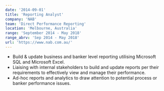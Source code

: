 ```yaml
---
date: '2014-09-01'
title: 'Reporting Analyst'
company: 'NAB'
team: 'Direct Performance Reporting'
location: 'Melbourne, Australia'
range: 'September 2014 - May 2018'
range_abrv: 'Sep 2014 - May 2018'
url: 'https://www.nab.com.au/'
---
```


- Build & update business and banker level reporting utilising Microsoft SQL and Microsoft Excel.
- Liaising with internal stakeholders to build and update reports per their requirements to effectively view and manage their performance.
- Ad-hoc reports and analytics to draw attention to potential process or banker performance issues.
